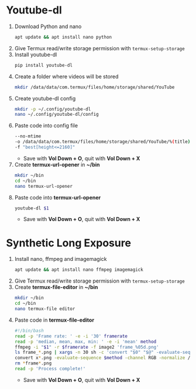 # Youtube-dl
  
1. Download Python and nano
    ```bash
    apt update && apt install nano python
    ```
1. Give Termux read/write storage permission with `termux-setup-storage`
1. Install youtube-dl
    ```bash
    pip install youtube-dl
    ```
1. Create a folder where videos will be stored
    ```bash
    mkdir /data/data/com.termux/files/home/storage/shared/YouTube
    ```
1. Create youtube-dl config
    ```bash
    mkdir -p ~/.config/youtube-dl
    nano ~/.config/youtube-dl/config
    ```
1. Paste code into config file
    ```bash
    --no-mtime
    -o /data/data/com.termux/files/home/storage/shared/YouTube/%(title)s.%(ext)s
    -f "best[height<=2160]"
    ```
    * Save with **Vol Down + O**, quit with **Vol Down + X**
1. Create **termux-url-opener** in **~/bin**
    ```bash
    mkdir ~/bin
    cd ~/bin
    nano termux-url-opener
    ```
1. Paste code into **termux-url-opener**
    ```bash
    youtube-dl $1
    ```
    * Save with **Vol Down + O**, quit with **Vol Down + X**
    
     
# Synthetic Long Exposure
  
1. Install nano, ffmpeg and imagemagick
    ```bash
    apt update && apt install nano ffmpeg imagemagick
    ```
1. Give Termux read/write storage permission with `termux-setup-storage`
1. Create **termux-file-editor** in **~/bin**
    ```bash
    mkdir ~/bin
    cd ~/bin
    nano termux-file editor
    ```
1. Paste code in **termux-file-editor**
    ```bash
    #!/bin/bash
    read -p 'Frame rate: ' -e -i '30' framerate
    read -p 'median, mean, max, min: ' -e -i 'mean' method
    ffmpeg -i "$1" -r $framerate -f image2 'frame_%05d.png'
    ls frame_*.png | xargs -n 30 sh -c 'convert "$0" "$@" -evaluate-sequence mean "x$0" '
    convert x*.png -evaluate-sequence $method -channel RGB -normalize /storage/emulated/0/Download/final.png
    rm *frame*.png
    read -p 'Process complete!'
    ```
    * Save with **Vol Down + O**, quit with **Vol Down + X**
